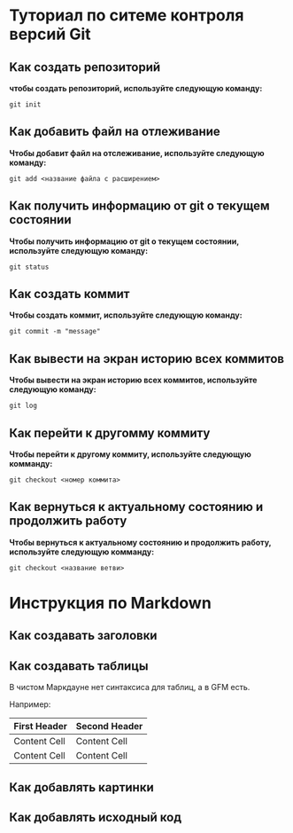 # Туториал по ситеме контроля версий Git

## Kaк создать репозиторий 

**чтобы создать репозиторий, используйте следующую команду:**

```
git init
```

## Как добавить файл на отлеживание

**Чтобы добавит файл на отслеживание, используйте следующую команду:**

```
git add <название файла с расширением>
```
## Как получить информацию от git о текущем состоянии 

**Чтобы получить информацию от git о текущем состоянии, используйте следующую команду:**

```
git status
```
## Как создать коммит

**Чтобы создать коммит, используйте следующую команду:**

```
git commit -m "message"
```
## Как вывести на экран историю всех коммитов

**Чтобы вывести на экран историю всех коммитов, используйте следующую команду:**

```
git log
```
## Как перейти к другомму коммиту

**Чтобы перейти к другому коммиту, используйте следующую комманду:**

```
git checkout <номер коммита>
```
## Как вернуться к актуальному состоянию и продолжить работу

**Чтобы вернуться к актуальному состоянию и продолжить работу, используйте следующую комманду:**

```
git checkout <название ветви>
```

# Инструкция по Markdown

## Как создавать заголовки

## Как создавать таблицы

В чистом Маркдауне нет синтаксиса для таблиц, а в GFM
есть.

Например:

First Header | Second Header
------------- | -------------
Content Cell | Content Cell
Content Cell | Content Cell

## Как добавлять картинки

## Как добавлять исходный код

